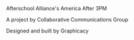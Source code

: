 Afterschool Alliance's America After 3PM

A project by Collaborative Communications Group

Designed and built by Graphicacy
